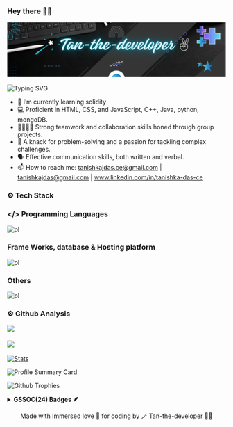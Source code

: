 ### Hey there 👋🏻 

![Tan-the-developer✌](https://github.com/tanishka786/tanishka786/blob/main/Black%20Bg.png)

![Typing SVG](https://readme-typing-svg.herokuapp.com?font=poppins&color=00ffff&size=24&width=600&lines=👩🏻‍💻BuddingSoftwareEngineer)

- 🌱 I’m currently learning solidity
- 💻 Proficient in HTML, CSS, and JavaScript, C++, Java, python, mongoDB.
- 🫱🏼‍🫲🏻 Strong teamwork and collaboration skills honed through group projects.
- 🔧 A knack for problem-solving and a passion for tackling complex challenges.
- 🗣️ Effective communication skills, both written and verbal.
- 📫 How to reach me: tanishkajdas.ce@gmail.com | tanishkajdas@gmail.com | www.linkedin.com/in/tanishka-das-ce 

### ⚙️ Tech Stack

### </> Programming Languages
![pl](https://skillicons.dev/icons?i=js,html,css,java,python,solidity)

### Frame Works, database & Hosting platform
![pl](https://skillicons.dev/icons?i=react,nodejs,mongodb,mysql,netlify)

### Others
![pl](https://skillicons.dev/icons?i=aws,gcp,docker,kubernetes,npm,git,github,vscode)

### ⚙️ Github Analysis

<p align="left"> 
  <a href="https://github.com/tanishka786"> 
    <img height="190" src="https://github-readme-stats.vercel.app/api?username=tanishka786&show_icons=truet&include_all_commits=true&count-private=true&theme=transparent"/>
    <br>
    <br>
    <img height="190" src="https://github-readme-stats.vercel.app/api/top-langs/?username=tanishka786&layout=compact&langs_count=9&theme=transparent"/>
  </a>
</p>

<p align="left"> 
  <a href="https://github.com/tanishka786"> 
  <img height="200cm" src="https://github-stats-alpha.vercel.app/api/?username=tanishka786&cc=333333&tc=000000&ic=00ffff" alt="Stats"/>
  </a>
</p>

<p align="left"> 
  <img height="200cm" src="https://github-profile-summary-cards.vercel.app/api/cards/profile-details?username=tanishka786&theme=transparent" alt="Profile Summary Card"/>
</p>

<p align="left"> 
  <img src="https://github-profile-trophy.vercel.app/?username=tanishka786&theme=algolia" alt="Github Trophies"/>
</p>

<details>	
<summary><b>GSSOC(24) Badges 🪶</b></summary><br>
<div style='display:flex; align-items:center; gap: 10px;' align='center'><a href="https://gssoc.girlscript.tech/leaderboard">
<img src="https://raw.githubusercontent.com/GSSoC24/Postman-Challenge/main/docs/assets/Postman White.png" width="100px" height="100px" />
<img src="https://raw.githubusercontent.com/GSSoC24/Hack-Web3Conf/refs/heads/main/assets/Hack-Web3Conf 2024 Badge (2).png" width="100px" height="100px" />
<img src="https://raw.githubusercontent.com/GSSoC24/Postman-Challenge/main/docs/assets/1.png" width="100px" height="100px" />
<img src="https://raw.githubusercontent.com/GSSoC24/Postman-Challenge/main/docs/assets/2.png" width="100px" height="100px" />
<img src="https://raw.githubusercontent.com/GSSoC24/Postman-Challenge/main/docs/assets/3.png" width="100px" height="100px" />
<img src="https://raw.githubusercontent.com/GSSoC24/Postman-Challenge/main/docs/assets/4.png" width="100px" height="100px" />
<img src="https://raw.githubusercontent.com/GSSoC24/Postman-Challenge/main/docs/assets/5.png" width="100px" height="100px" />
<img src="https://raw.githubusercontent.com/GSSoC24/Postman-Challenge/main/docs/assets/6.png" width="105px" height="105px" />
<img src="https://raw.githubusercontent.com/GSSoC24/Postman-Challenge/main/docs/assets/7.png" width="100px" height="100px" />
<img src="https://raw.githubusercontent.com/GSSoC24/Postman-Challenge/main/docs/assets/8.png" width="100px" height="100px" />
<img src="https://raw.githubusercontent.com/GSSoC24/Contributor/refs/heads/main/assets/Code Luminary.png" width="105px" height="105px" />
<img src="https://raw.githubusercontent.com/GSSoC24/Contributor/refs/heads/main/assets/Git Explorer.png" width="100px" height="100px" />
<img src="https://raw.githubusercontent.com/GSSoC24/Contributor/refs/heads/main/assets/Pull Expert.png" width="100px" height="100px" /></a>
</div>
</details>
<p align="center"> Made with Immersed love 💖 for coding by 🪄 Tan-the-developer ✌🏻</p>
 
